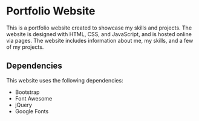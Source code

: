 # Portfolio Website

This is a portfolio website created to showcase my skills and projects. The website is designed with HTML, CSS, and JavaScript, and is hosted online via pages. The website includes information about me, my skills, and a few of my projects.

## Dependencies
This website uses the following dependencies:

* Bootstrap
* Font Awesome
* jQuery
* Google Fonts
